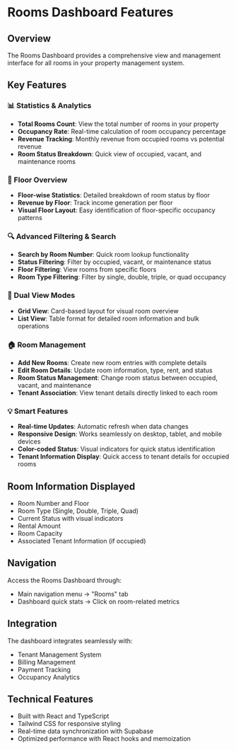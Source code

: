 # Rooms Dashboard Features

## Overview
The Rooms Dashboard provides a comprehensive view and management interface for all rooms in your property management system.

## Key Features

### 📊 Statistics & Analytics
- **Total Rooms Count**: View the total number of rooms in your property
- **Occupancy Rate**: Real-time calculation of room occupancy percentage
- **Revenue Tracking**: Monthly revenue from occupied rooms vs potential revenue
- **Room Status Breakdown**: Quick view of occupied, vacant, and maintenance rooms

### 🏢 Floor Overview
- **Floor-wise Statistics**: Detailed breakdown of room status by floor
- **Revenue by Floor**: Track income generation per floor
- **Visual Floor Layout**: Easy identification of floor-specific occupancy patterns

### 🔍 Advanced Filtering & Search
- **Search by Room Number**: Quick room lookup functionality
- **Status Filtering**: Filter by occupied, vacant, or maintenance status
- **Floor Filtering**: View rooms from specific floors
- **Room Type Filtering**: Filter by single, double, triple, or quad occupancy

### 📱 Dual View Modes
- **Grid View**: Card-based layout for visual room overview
- **List View**: Table format for detailed room information and bulk operations

### 🏠 Room Management
- **Add New Rooms**: Create new room entries with complete details
- **Edit Room Details**: Update room information, type, rent, and status
- **Room Status Management**: Change room status between occupied, vacant, and maintenance
- **Tenant Association**: View tenant details directly linked to each room

### 💡 Smart Features
- **Real-time Updates**: Automatic refresh when data changes
- **Responsive Design**: Works seamlessly on desktop, tablet, and mobile devices
- **Color-coded Status**: Visual indicators for quick status identification
- **Tenant Information Display**: Quick access to tenant details for occupied rooms

## Room Information Displayed
- Room Number and Floor
- Room Type (Single, Double, Triple, Quad)
- Current Status with visual indicators
- Rental Amount
- Room Capacity
- Associated Tenant Information (if occupied)

## Navigation
Access the Rooms Dashboard through:
- Main navigation menu → "Rooms" tab
- Dashboard quick stats → Click on room-related metrics

## Integration
The dashboard integrates seamlessly with:
- Tenant Management System
- Billing Management
- Payment Tracking
- Occupancy Analytics

## Technical Features
- Built with React and TypeScript
- Tailwind CSS for responsive styling
- Real-time data synchronization with Supabase
- Optimized performance with React hooks and memoization
